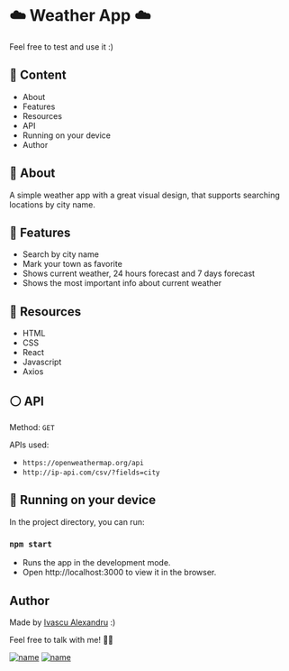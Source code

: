 # ☁️ Weather App ☁️

Feel free to test and use it :)

## 🚀 Content

* About
* Features
* Resources
* API
* Running on your device
* Author

## 📄 About

A simple weather app with a great visual design, that supports searching locations by city name.

## 📝 Features

* Search by city name
* Mark your town as favorite
* Shows current weather, 24 hours forecast and 7 days forecast
* Shows the most important info about current weather

## 🔧 Resources

* HTML
* CSS
* React
* Javascript
* Axios

## ⚪ API
Method: `GET`   

APIs used:
* `https://openweathermap.org/api`    
* `http://ip-api.com/csv/?fields=city`

## 🚀 Running on your device

In the project directory, you can run:

### `npm start`
* Runs the app in the development mode. 
* Open http://localhost:3000 to view it in the browser.

## Author

Made by [Ivascu Alexandru](https://www.linkedin.com/in/ivsalex/) :)

Feel free to talk with me! 👋🏽

[![name](https://img.shields.io/badge/LinkedIn-0077B5?style=for-the-badge&logo=linkedin&logoColor=white
)](https://www.linkedin.com/in/ivsalex/)
[![name](https://img.shields.io/badge/Gmail-D14836?style=for-the-badge&logo=gmail&logoColor=white
)](mailto:ivsalex@yahoo.com)


